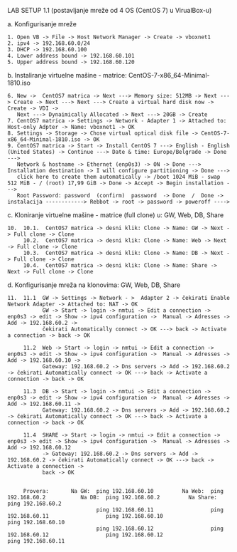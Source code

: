 LAB SETUP 1.1 (postavljanje mreže od 4 OS (CentOS 7) u VirualBox-u)
     
  a. Konfigurisanje mreže
     
    1. Open VB -> File -> Host Network Manager -> Create -> vboxnet1
    2. ipv4 -> 192.168.60.0/24
    3. DHCP -> 192.168.60.100  
    4. Lower address bound -> 192.168.60.101
    5. Upper address bound -> 192.168.60.120
    
  b. Instaliranje virtuelne mašine - matrice: CentOS-7-x86_64-Minimal-1810.iso
    
    6. New ->  CentOS7 matrica -> Next ---> Memory size: 512MB -> Next ---> Create -> Next ---> Next ---> Create a virtual hard disk now -> Create -> VDI -> 
       Next ---> Dynaimically Allocated -> Next ---> 20GB -> Create 
    7. CentOS7 matrica -> Settings -> Network - Adapter 1 -> Attached to: Host-only Adpter -> Name: vboxnet1 -> OK
    8. Settings -> Storage -> Chose virtual optical disk file -> CentOS-7-x86_64-Minimal-1810.iso -> OK
    9. CentOS7 matrica -> Start -> Install CentOS 7 ---> English - English (United States) -> Continue ---> Date & time: Europe/Belgrade -> Done ---> 
       Network & hostname -> Ethernet (enp0s3) -> ON -> Done ---> Installation destination -> I will configure partitioning -> Done --->
       click here to create them automatically -> /boot 1024 MiB - swap 512 MiB - / (root) 17,99 GiB -> Done -> Accept -> Begin installation --->
       Root Password: password  (confirm)  password  -> Done  /  Done -> instalacija ------------> Rebbot -> root -> password -> poweroff ---->
       
  c. Kloniranje  virtuelne mašine - matrice (full clone) u: GW, Web, DB, Share
    
    10.  10.1.  CentOS7 matrica -> desni klik: Clone -> Name: GW -> Next -> Full clone -> Clone
         10.2.  CentOS7 matrica -> desni klik: Clone -> Name: Web -> Next -> Full clone -> Clone    
         10.3.  CentOS7 matrica -> desni klik: Clone -> Name: DB -> Next -> Full clone -> Clone           
         10.4.  CentOS7 matrica -> desni klik: Clone -> Name: Share -> Next -> Full clone -> Clone  
         
  d. Konfigurisanje mreža na klonovima:  GW, Web, DB, Share
  
    11.  11.1  GW -> Settings -> Network - >  Adapter 2 -> čekirati Enable Network Adapter -> Attached to: NAT -> OK
               GW -> Start -> login -> nmtui -> Edit a connection -> enp0s3 -> edit -> Show -> ipv4 configuration ->  Manual -> Adresses -> Add -> 192.168.60.2 -> 
               čekirati Automatically connect -> OK ---> back -> Activate a connection -> back -> OK
    
         11.2  Web -> Start -> login -> nmtui -> Edit a connection -> enp0s3 -> edit -> Show -> ipv4 configuration ->  Manual -> Adresses -> Add -> 192.168.60.10 ->                            
               Gateway: 192.168.60.2 -> Dns servers -> Add -> 192.168.60.2 -> čekirati Automatically connect -> OK ---> back -> Activate a connection -> back -> OK
   
         11.3  DB -> Start -> login -> nmtui -> Edit a connection -> enp0s3 -> edit -> Show -> ipv4 configuration ->  Manual -> Adresses -> Add -> 192.168.60.11 ->                            
               Gateway: 192.168.60.2 -> Dns servers -> Add -> 192.168.60.2 -> čekirati Automatically connect -> OK ---> back -> Activate a connection -> back -> OK
         
         11.4  SHARE -> Start -> login -> nmtui -> Edit a connection -> enp0s3 -> edit -> Show -> ipv4 configuration ->  Manual -> Adresses -> Add -> 192.168.60.12 
               -> Gateway: 192.168.60.2 -> Dns servers -> Add -> 192.168.60.2 -> čekirati Automatically connect -> OK ---> back -> Activate a connection -> 
               back -> OK
               
               
         Provera:       Na GW:  ping 192.168.60.10         Na Web:  ping 192.168.60.2           Na DB:  ping 192.168.60.2         Na Share:  ping 192.168.60.2 
                                ping 192.168.60.11                  ping 192.168.60.11                  ping 192.168.60.10                   ping 192.168.60.10    
                                ping 192.168.60.12                  ping 192.168.60.12                  ping 192.168.60.12                   ping 192.168.60.11
                                
                                
               